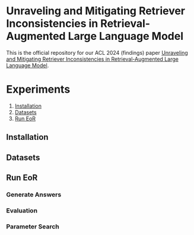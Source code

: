 # Unraveling and Mitigating Retriever Inconsistencies in Retrieval-Augmented Large Language Model
This is the official repository for our ACL 2024 (findings) paper [Unraveling and Mitigating Retriever Inconsistencies in Retrieval-Augmented Large Language Model](https://arxiv.org/abs/2405.20680).



# Experiments
1. [Installation](#Installation)
2. [Datasets](#Datasets)
3. [Run EoR](#EoR)
## Installation

## Datasets

## Run EoR
### Generate Answers
### Evaluation
### Parameter Search




